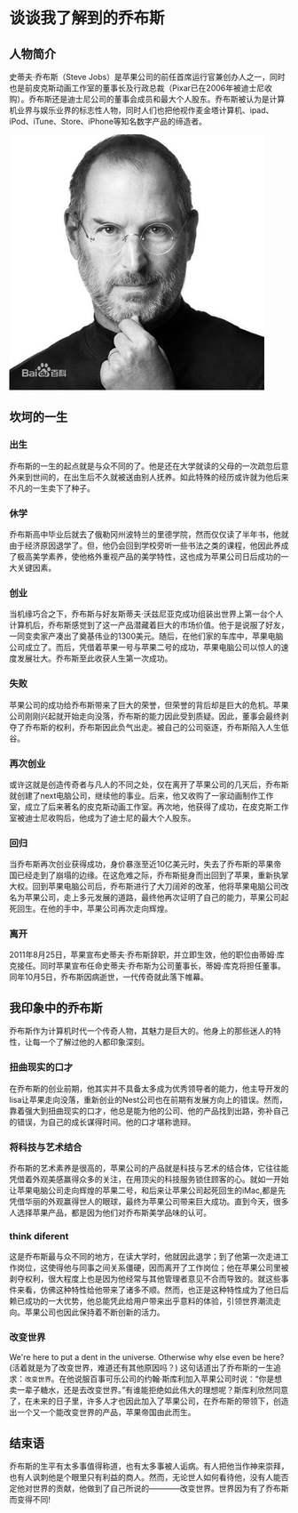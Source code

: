 # 谈谈我了解到的乔布斯

## 人物简介
史蒂夫·乔布斯（Steve Jobs）是苹果公司的前任首席运行官兼创办人之一，同时也是前皮克斯动画工作室的董事长及行政总裁（Pixar已在2006年被迪士尼收购）。乔布斯还是迪士尼公司的董事会成员和最大个人股东。乔布斯被认为是计算机业界与娱乐业界的标志性人物，同时人们也把他视作麦金塔计算机、ipad、iPod、iTune、Store、iPhone等知名数字产品的缔造者。

![](images/乔布斯.jpg)

## 坎坷的一生

### 出生
乔布斯的一生的起点就是与众不同的了。他是还在大学就读的父母的一次疏忽后意外来到世间的，在出生后不久就被送由别人抚养。如此特殊的经历或许就为他后来不凡的一生卖下了种子。

### 休学 
乔布斯高中毕业后就去了俄勒冈州波特兰的里德学院，然而仅仅读了半年书，他就由于经济原因退学了。但，他仍会回到学校旁听一些书法之类的课程，他因此养成了极高美学素养，使他格外重视产品的美学特性，这也成为苹果公司日后成功的一大关键因素。

### 创业 
当机缘巧合之下，乔布斯与好友斯蒂夫·沃兹尼亚克成功组装出世界上第一台个人计算机后，乔布斯感觉到了这一产品潜藏着巨大的市场价值。他于是说服了好友，一同变卖家产凑出了奠基伟业的1300美元。随后，在他们家的车库中，苹果电脑公司成立了。而后，凭借着苹果一号与苹果二号的成功，苹果电脑公司以惊人的速度发展壮大。乔布斯至此收获人生第一次成功。

### 失败 
苹果公司的成功给乔布斯带来了巨大的荣誉，但荣誉的背后却是巨大的危机。苹果公司刚刚兴起就开始走向没落，乔布斯的能力因此受到质疑。因此，董事会最终剥夺了乔布斯的权利，乔布斯因此负气出走。被自己的公司驱逐，乔布斯陷入人生低谷。

### 再次创业 
或许这就是创造传奇者与凡人的不同之处，仅在离开了苹果公司的几天后，乔布斯就创建了next电脑公司，继续他的事业。后来，他又收购了一家动画制作工作室，成立了后来著名的皮克斯动画工作室。再次地，他获得了成功，在皮克斯工作室被迪士尼收购后，他成为了迪士尼的最大个人股东。

### 回归 
当乔布斯再次创业获得成功，身价暴涨至近10亿美元时，失去了乔布斯的苹果帝国已经走到了崩塌的边缘。在这危难之际，乔布斯挺身而出回到了苹果，重新执掌大权。回到苹果电脑公司后，乔布斯进行了大刀阔斧的改革，他将苹果电脑公司改名为苹果公司，走上多元发展的道路，最终他再次证明了自己的能力，苹果公司起死回生。在他的手中，苹果公司再次走向辉煌。

### 离开
2011年8月25日，苹果宣布史蒂夫·乔布斯辞职，并立即生效，他的职位由蒂姆·库克接任。同时苹果宣布任命史蒂夫·乔布斯为公司董事长，蒂姆·库克将担任董事。同年10月5日，乔布斯因病逝世，一代传奇就此落下帷幕。

## 我印象中的乔布斯
乔布斯作为计算机时代一个传奇人物，其魅力是巨大的。他身上的那些迷人的特性，让每一个了解过他的人都印象深刻。

### 扭曲现实的口才
在乔布斯的创业前期，他其实并不具备太多成为优秀领导者的能力，他主导开发的lisa让苹果走向没落，重新创业的Nest公司也在前期有发展方向上的错误。然而，靠着强大到扭曲现实的口才，他总是能为他的公司、他的产品找到出路，弥补自己的错误，为自己的成长谋得时间。他的口才堪称诡辩。

### 将科技与艺术结合
乔布斯的艺术素养是很高的，苹果公司的产品就是科技与艺术的结合体，它往往能凭借着外观美感赢得众多的关注，在用顶尖的科技服务锁住顾客的心。就如一开始让苹果电脑公司走向辉煌的苹果二号，和后来让苹果公司起死回生的iMac,都是先凭借华丽的外观赢得世人的眼球，最终为苹果公司带来巨大成功。直到今天，很多人选择苹果产品，都是因为他们对乔布斯美学品味的认可。

### think diferent
这是乔布斯最与众不同的地方，在读大学时，他就因此退学；到了他第一次走进工作岗位，这使得他与同事之间关系僵硬，因而离开了工作岗位；他在苹果公司里被剥夺权利，很大程度上也是因为他经常与其他管理者意见不合而导致的。就这些事件来看，仿佛这种特性给他带来了诸多不顺。然而，也正是这种特性成为了他日后赖已成功的一大优势，他总能凭此给用户带来出乎意料的体验，引领世界潮流走向。苹果公司也因此保持着不断创新的活力。

### 改变世界
We're here to put a dent in the universe. Otherwise why else even be here?(活着就是为了改变世界，难道还有其他原因吗？) 这句话道出了乔布斯的一生追求：`改变世界`。在他说服百事可乐公司的约翰·斯库利加入苹果公司时说：“你是想卖一辈子糖水，还是去改变世界。”有谁能拒绝如此伟大的理想呢？斯库利欣然同意了，在未来的日子里，许多人才也因此加入了苹果公司，在乔布斯的带领下，创造出一个又一个能改变世界的产品，苹果帝国由此而生。

## 结束语
乔布斯的生平有太多事值得称道，也有太多事被人诟病。有人把他当作神来崇拜，也有人讽刺他是个眼里只有利益的商人。然而，无论世人如何看待他，没有人能否定他对世界的贡献，他做到了自己所说的————改变世界。世界因为有了乔布斯而变得不同!